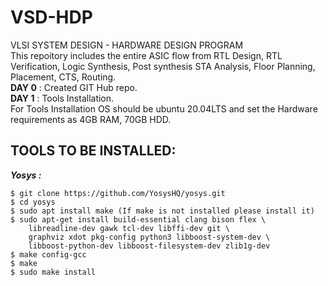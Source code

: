 # VSD-HDP
VLSI SYSTEM DESIGN - HARDWARE DESIGN PROGRAM <br />
This repoitory includes the entire ASIC flow from RTL Design, RTL Verification, Logic Synthesis, Post synthesis STA Analysis, Floor Planning, Placement, CTS, Routing.<br />
**DAY 0** : Created GIT Hub repo.<br />
**DAY 1** : Tools Installation.<br />
For Tools Installation OS should be ubuntu 20.04LTS and set the Hardware requirements as 4GB RAM, 70GB HDD.<br />
## TOOLS TO BE INSTALLED:<br />
*__Yosys :__*<br />
```
$ git clone https://github.com/YosysHQ/yosys.git 
$ cd yosys 
$ sudo apt install make (If make is not installed please install it)  
$ sudo apt-get install build-essential clang bison flex \
    libreadline-dev gawk tcl-dev libffi-dev git \
    graphviz xdot pkg-config python3 libboost-system-dev \
    libboost-python-dev libboost-filesystem-dev zlib1g-dev 
$ make config-gcc 
$ make 
$ sudo make install
```




